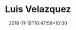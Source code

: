---
title: "Luis Velazquez"
date: 2018-11-19T10:47:58+10:00
image: "https://media.licdn.com/dms/image/v2/C5603AQHvWqqNv7dZSQ/profile-displayphoto-shrink_800_800/profile-displayphoto-shrink_800_800/0/1629663704275?e=1743033600&v=beta&t=A72tvulweJ-px3H6L_iN7roM_ueJeyaQVgewMF-9Sqk"
jobtitle: "President"
linkedinurl: "https://www.linkedin.com/in/luis-velasquez-jr/"
promoted: true
weight: 1
---